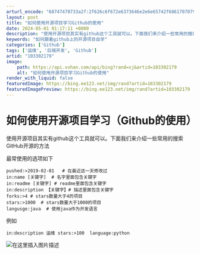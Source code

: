 ```yaml
---
arturl_encode: "68747470733a2f:2f626c6f672e6373646e2e6e65742f6861707079676a63642f:61727469636c652f64657461696c732f313033333032313739"
layout: post
title: "如何使用开源项目学习Github的使用"
date: 2024-05-01 01:17:11 +0800
description: "使用开源项目其实有github这个工具就可以。下面我们来介绍一些常用的搜索GitHub开源的方法最常"
keywords: "如何跟着github上的开源项目自学"
categories: ['Github']
tags: ['运维', '后端开发', 'Github']
artid: "103302179"
image:
    path: https://api.vvhan.com/api/bing?rand=sj&artid=103302179
    alt: "如何使用开源项目学习Github的使用"
render_with_liquid: false
featuredImage: https://bing.ee123.net/img/rand?artid=103302179
featuredImagePreview: https://bing.ee123.net/img/rand?artid=103302179
---
```


# 如何使用开源项目学习（Github的使用）

使用开源项目其实有github这个工具就可以。下面我们来介绍一些常用的搜索GitHub开源的方法
  
最常使用的选项如下

```
pushed:>2019-02-01   # 在最近这一天修改过
in:name [关键字]  # 名字里面包含关键字
in:readme [关键字] # readme里面包含关键字
in:description 【关键字】# 描述里面包含关键字
forks:>4 # stars数量大于4的项目
stars:>1000  # stars数量大于1000的项目
langusge:java  # 使用java作为开发语言

```

例如

```
in:description 运维 stars:>100  language:python

```

![在这里插入图片描述](https://i-blog.csdnimg.cn/blog_migrate/9afaff54fa3f41d8f66921f4a95926b1.png)